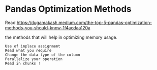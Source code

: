 # Pandas Optimization Methods

Read https://dugamakash.medium.com/the-top-5-pandas-optimization-methods-you-should-know-1f4acdaa120a

the methods that will help in optimizing memory usage.

    Use of inplace assignment
    Read what you require
    Change the data type of the column
    Parallelize your operation
    Read in chunks !

